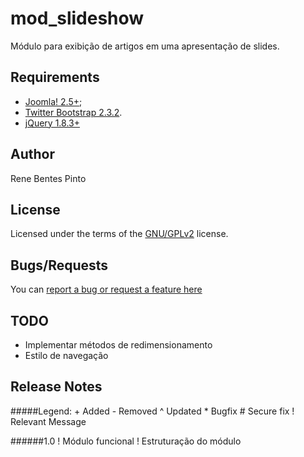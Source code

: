 mod_slideshow
=============

Módulo para exibição de artigos em uma apresentação de slides.

Requirements
------------

* [Joomla! 2.5+](http://www.joomla.org);
* [Twitter Bootstrap 2.3.2](http://www.getbootstrap.com).
* [jQuery 1.8.3+](www.jquery.com)

Author
------

Rene Bentes Pinto

License
--------

Licensed under the terms of the [GNU/GPLv2](http://www.gnu.org/licenses/gpl-2.0.html) license.

Bugs/Requests
-------------

You can [report a bug or request a feature here](http://github.com/renebentes/mod_slideshow/issues)

TODO
----
* Implementar métodos de redimensionamento
* Estilo de navegação

Release Notes
-------------

#####Legend:
	+ Added
	- Removed
	^ Updated
	* Bugfix
	# Secure fix
	! Relevant Message

######1.0
	! Módulo funcional
	! Estruturação do módulo